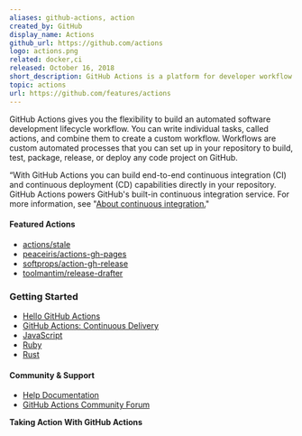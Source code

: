 ```yaml
---
aliases: github-actions, action
created_by: GitHub
display_name: Actions
github_url: https://github.com/actions
logo: actions.png
related: docker,ci
released: October 16, 2018
short_description: GitHub Actions is a platform for developer workflow orchestration and automation.
topic: actions
url: https://github.com/features/actions
---
```

GitHub Actions gives you the flexibility to build an automated software development lifecycle workflow. You can write individual tasks, called actions, and combine them to create a custom workflow. Workflows are custom automated processes that you can set up in your repository to build, test, package, release, or deploy any code project on GitHub.

“With GitHub Actions you can build end-to-end continuous integration (CI) and continuous deployment (CD) capabilities directly in your repository. GitHub Actions powers GitHub's built-in continuous integration service. For more information, see "[About continuous integration.](https://help.github.com/en/github/automating-your-workflow-with-github-actions/about-continuous-integration)"

#### Featured Actions
  - [actions/stale](https://github.com/actions/stale)
  - [peaceiris/actions-gh-pages](https://github.com/peaceiris/actions-gh-pages)
  - [softprops/action-gh-release](https://github.com/softprops/action-gh-release)
  - [toolmantim/release-drafter](https://github.com/toolmantim/release-drafter)
  
### Getting Started
  - [Hello GitHub Actions](https://lab.github.com/github/hello-github-actions!)
  - [GitHub Actions: Continuous Delivery](https://lab.github.com/githubtraining/github-actions:-continuous-delivery)
  - [JavaScript](https://help.github.com/en/actions/automating-your-workflow-with-github-actions/creating-a-javascript-action)
  - [Ruby](https://dev.to/mscccc/build-a-github-action-with-ruby-3nln)
  - [Rust](https://svartalf.info/posts/2019-09-16-github-actions-for-rust/)
  
#### Community & Support
- [Help Documentation](https://help.github.com/en/github/automating-your-workflow-with-github-actions/about-github-actions)
- [GitHub Actions Community Forum](https://github.community/t5/GitHub-Actions/bd-p/actions)

**Taking Action With GitHub Actions**

[//youtube-embed-unfurl//]: # (https://www.youtube.com/watch?v=GVpIaEoFF3A)
